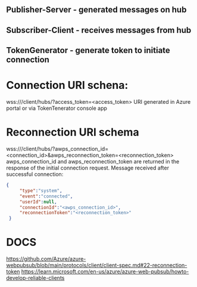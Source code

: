 ## Publisher-Server - generated messages on hub
## Subscriber-Client - receives messages from hub
## TokenGenerator - generate token to initiate connection


# Connection URI schena:
wss://<awps-endpoint>/client/hubs/<hub>?access_token=<access_token>
URI generated in Azure portal or via TokenTenerator console app

# Reconnection URI schema
wss://<awps-endpoint>/client/hubs/<hub>?awps_connection_id=<connection_id>&awps_reconnection_token=<reconnection_token>
awps_connection_id and awps_reconnection_token are returned in the response of the initial connection request.
Message received after successful connection: 
```json
{
     "type":"system",
     "event":"connected",
     "userId":null,
     "connectionId":"<awps_connection_id>",
     "reconnectionToken":"<reconnection_token>"
 }
```
# DOCS
https://github.com/Azure/azure-webpubsub/blob/main/protocols/client/client-spec.md#22-reconnection-token
https://learn.microsoft.com/en-us/azure/azure-web-pubsub/howto-develop-reliable-clients

